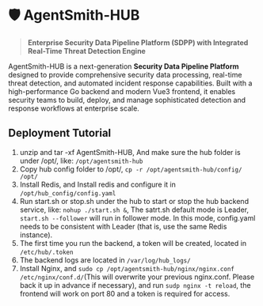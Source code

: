 # 🛡️ AgentSmith-HUB

> **Enterprise Security Data Pipeline Platform (SDPP) with Integrated Real-Time Threat Detection Engine**

AgentSmith-HUB is a next-generation **Security Data Pipeline Platform** designed to provide comprehensive security data processing, real-time threat detection, and automated incident response capabilities. Built with a high-performance Go backend and modern Vue3 frontend, it enables security teams to build, deploy, and manage sophisticated detection and response workflows at enterprise scale.

## Deployment Tutorial

1. unzip and tar -xf AgentSmith-HUB, And make sure the hub folder is under /opt/, like: `/opt/agentsmith-hub`
2. Copy hub config folder to /opt/, `cp -r /opt/agentsmith-hub/config/ /opt/`
3. Install Redis, and Install redis and configure it in `/opt/hub_config/config.yaml`
4. Run start.sh or stop.sh under the hub to start or stop the hub backend service, like: `nohup ./start.sh &`, The satrt.sh default mode is Leader, `start.sh --follower` will run in follower mode. In this mode, config.yaml needs to be consistent with Leader (that is, use the same Redis instance).
5. The first time you run the backend, a token will be created, located in `/etc/hub/.token`
6. The backend logs are located in `/var/log/hub_logs/`
7. Install Nginx, and `sudo cp /opt/agentsmith-hub/nginx/nginx.conf /etc/nginx/conf.d/`(This will overwrite your previous nginx.conf. Please back it up in advance if necessary), and run `sudp nginx -t reload`, the frontend will work on port 80 and a token is required for access.

